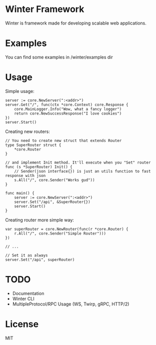 # Winter Framework
Winter is framework made for developing scalable web applications.

# Examples
You can find some examples in /winter/examples dir

# Usage
Simple usage:
```
server := core.NewServer(":<addr>")
server.Get("/", func(ctx *core.Context) core.Response {
    core.MainLogger.Info("Wow, what a fancy logger")
    return core.NewSuccessResponse("I love cookies")
})
server.Start()
```

Creating new routers:
```
// You need to create new struct that extends Router
type SuperRouter struct {
    *core.Router
}

// and implement Init method. It'll execute when you "Set" router
func (s *SuperRouter) Init() {
    // Sender(json interface{}) is just an utils function to fast response with json
    s.All("/", core.Sender("Works gud"))
}

func main() {
    server := core.NewServer(":<addr>")
    server.Set("/api", &SuperRouter{})
    server.Start()
}
```

Creating router more simple way:
```
var superRouter = core.NewRouter(func(r *core.Router) {
    r.All("/", core.Sender("Simple Router")))
})

// ...

// Set it as always
server.Set("/api", superRouter)
```

# TODO
* Documentation
* Winter CLI
* MultipleProtocol/RPC Usage (WS, Twirp, gRPC, HTTP/2)

# License
MIT
